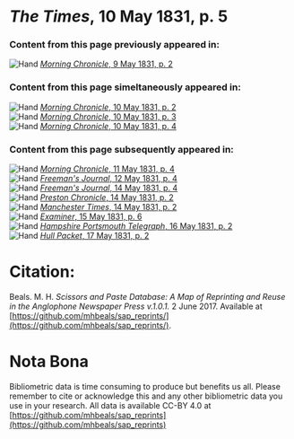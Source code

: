 # *The Times*, 10 May 1831, p. 5  
  
### Content from this page previously appeared in:  
![Hand](http://scissorsandpaste.net/wp-content/uploads/2017/06/smallhandpointer.png) [*Morning Chronicle*, 9 May 1831, p. 2](https://mhbeals.github.io/sap_html/Morning-Chronicle/Morning-Chronicle-9-May-1831-p-2)  
  
### Content from this page simeltaneously appeared in:  
![Hand](http://scissorsandpaste.net/wp-content/uploads/2017/06/smallhandpointer.png) [*Morning Chronicle*, 10 May 1831, p. 2](https://mhbeals.github.io/sap_html/Morning-Chronicle/Morning-Chronicle-10-May-1831-p-2)  
![Hand](http://scissorsandpaste.net/wp-content/uploads/2017/06/smallhandpointer.png) [*Morning Chronicle*, 10 May 1831, p. 3](https://mhbeals.github.io/sap_html/Morning-Chronicle/Morning-Chronicle-10-May-1831-p-3)  
![Hand](http://scissorsandpaste.net/wp-content/uploads/2017/06/smallhandpointer.png) [*Morning Chronicle*, 10 May 1831, p. 4](https://mhbeals.github.io/sap_html/Morning-Chronicle/Morning-Chronicle-10-May-1831-p-4)  
  
### Content from this page subsequently appeared in:  
![Hand](http://scissorsandpaste.net/wp-content/uploads/2017/06/smallhandpointer.png) [*Morning Chronicle*, 11 May 1831, p. 4](https://mhbeals.github.io/sap_html/Morning-Chronicle/Morning-Chronicle-11-May-1831-p-4)  
![Hand](http://scissorsandpaste.net/wp-content/uploads/2017/06/smallhandpointer.png) [*Freeman's Journal*, 12 May 1831, p. 4](https://mhbeals.github.io/sap_html/Freeman's-Journal/Freeman's-Journal-12-May-1831-p-4)  
![Hand](http://scissorsandpaste.net/wp-content/uploads/2017/06/smallhandpointer.png) [*Freeman's Journal*, 14 May 1831, p. 4](https://mhbeals.github.io/sap_html/Freeman's-Journal/Freeman's-Journal-14-May-1831-p-4)  
![Hand](http://scissorsandpaste.net/wp-content/uploads/2017/06/smallhandpointer.png) [*Preston Chronicle*, 14 May 1831, p. 2](https://mhbeals.github.io/sap_html/Preston-Chronicle/Preston-Chronicle-14-May-1831-p-2)  
![Hand](http://scissorsandpaste.net/wp-content/uploads/2017/06/smallhandpointer.png) [*Manchester Times*, 14 May 1831, p. 2](https://mhbeals.github.io/sap_html/Manchester-Times/Manchester-Times-14-May-1831-p-2)  
![Hand](http://scissorsandpaste.net/wp-content/uploads/2017/06/smallhandpointer.png) [*Examiner*, 15 May 1831, p. 6](https://mhbeals.github.io/sap_html/Examiner/Examiner-15-May-1831-p-6)  
![Hand](http://scissorsandpaste.net/wp-content/uploads/2017/06/smallhandpointer.png) [*Hampshire Portsmouth Telegraph*, 16 May 1831, p. 2](https://mhbeals.github.io/sap_html/Hampshire-Portsmouth-Telegraph/Hampshire-Portsmouth-Telegraph-16-May-1831-p-2)  
![Hand](http://scissorsandpaste.net/wp-content/uploads/2017/06/smallhandpointer.png) [*Hull Packet*, 17 May 1831, p. 2](https://mhbeals.github.io/sap_html/Hull-Packet/Hull-Packet-17-May-1831-p-2)  


# Citation: 

Beals. M. H. *Scissors and Paste Database: A Map of Reprinting and Reuse in the Anglophone Newspaper Press v.1.0.1.* 2 June 2017. Available at [https://github.com/mhbeals/sap_reprints/](https://github.com/mhbeals/sap_reprints/). 

# Nota Bona

Bibliometric data is time consuming to produce but benefits us all. Please remember to cite or acknowledge this and any other bibliometric data you use in your research. All data is available CC-BY 4.0 at [https://github.com/mhbeals/sap_reprints](https://github.com/mhbeals/sap_reprints)